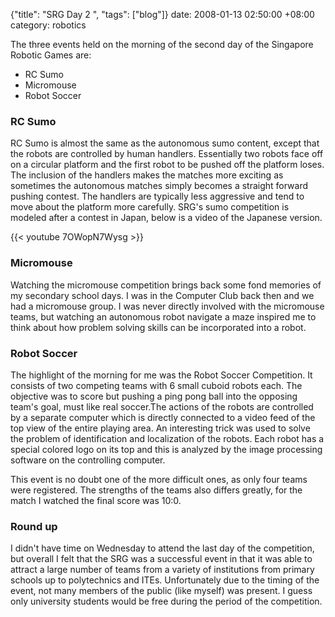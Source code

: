 {"title": "SRG Day 2  ", "tags": ["blog"]}
date: 2008-01-13 02:50:00 +08:00
category: robotics

The three events held on the morning of the second day of the Singapore Robotic Games are:

* RC Sumo
* Micromouse
* Robot Soccer

### RC Sumo
RC Sumo is almost the same as the autonomous sumo content, except that the robots are controlled by human handlers. Essentially two robots face off on a circular platform and the first robot to be pushed off the platform loses. The inclusion of the handlers makes the matches more exciting as sometimes the autonomous matches simply becomes a straight forward pushing contest. The handlers are typically less aggressive and tend to move about the platform more carefully. SRG's sumo competition is modeled after a contest in Japan, below is a video of the Japanese version.

{{< youtube 7OWopN7Wysg >}}

### Micromouse
Watching the micromouse competition brings back some fond memories of my secondary school days. I was in the Computer Club back then and we had a micromouse group. I was never directly involved with the micromouse teams, but watching an autonomous robot navigate a maze inspired me to think about how problem solving skills can be incorporated into a robot.

### Robot Soccer
The highlight of the morning for me was the Robot Soccer Competition. It consists of two competing teams with 6 small cuboid robots each. The objective was to score but pushing a ping pong ball into the opposing team's goal, must like real soccer.The actions of the robots are controlled by a separate computer which is directly connected to a video feed of the top view of the entire playing area. An interesting trick was used to solve the problem of identification and localization of the robots. Each robot has a special colored logo on its top and this is analyzed by the image processing software on the controlling computer.

This event is no doubt one of the more difficult ones, as only four teams were registered. The strengths of the teams also differs greatly, for the match I watched the final score was 10:0.

### Round up
I didn't have time on Wednesday to attend the last day of the competition, but overall I felt that the SRG was a successful event in that it was able to attract a large number of teams from a variety of institutions from primary schools up to polytechnics and ITEs. Unfortunately due to the timing of the event, not many members of the public (like myself) was present. I guess only university students would be free during the period of the competition.
